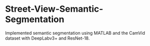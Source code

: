 # Street-View-Semantic-Segmentation
Implemented semantic segmentation using MATLAB and the CamVid dataset with DeepLabv3+ and ResNet-18.
